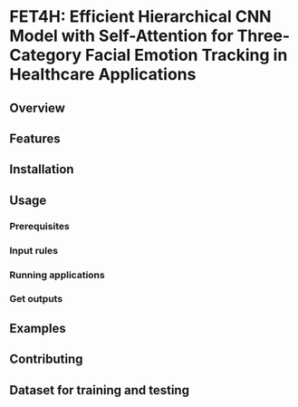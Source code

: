 # FET4H: Efficient Hierarchical CNN Model with Self-Attention for Three-Category Facial Emotion Tracking in Healthcare Applications
## Overview

## Features

## Installation

## Usage
### Prerequisites
### Input rules
### Running applications
### Get outputs

## Examples

## Contributing

## Dataset for training and testing



